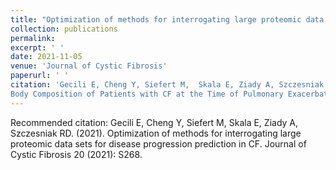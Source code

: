 ```yaml
---
title: "Optimization of methods for interrogating large proteomic data sets for disease progression prediction in CF"
collection: publications
permalink: 
excerpt: ' '
date: 2021-11-05
venue: 'Journal of Cystic Fibrosis'
paperurl: ' '
citation: 'Gecili E, Cheng Y, Siefert M,  Skala E, Ziady A, Szczesniak RD.(2021). &quot;
Body Composition of Patients with CF at the Time of Pulmonary Exacerbation.&quot; <i> Journal of Cystic Fibrosis </i> 20 (2021): S268.'
---
```


Recommended citation: Gecili E, Cheng Y, Siefert M,  Skala E, Ziady A, Szczesniak RD. (2021). 
Optimization of methods for interrogating large proteomic data sets for disease progression prediction in CF.
Journal of Cystic Fibrosis 20 (2021): S268.
